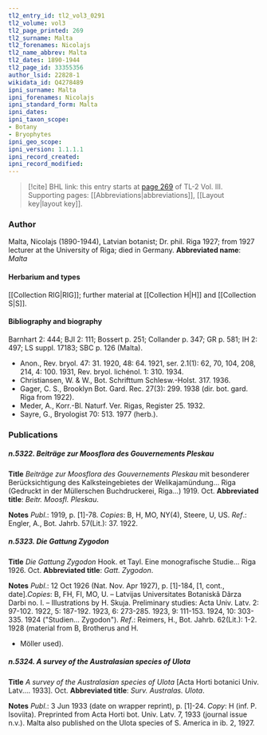 ```yaml
---
tl2_entry_id: tl2_vol3_0291
tl2_volume: vol3
tl2_page_printed: 269
tl2_surname: Malta
tl2_forenames: Nicolajs
tl2_name_abbrev: Malta
tl2_dates: 1890-1944
tl2_page_id: 33355356
author_lsid: 22828-1
wikidata_id: Q4278489
ipni_surname: Malta
ipni_forenames: Nicolajs
ipni_standard_form: Malta
ipni_dates: 
ipni_taxon_scope: 
- Botany
- Bryophytes
ipni_geo_scope: 
ipni_version: 1.1.1.1
ipni_record_created: 
ipni_record_modified:
---
```



> [!cite] BHL link: this entry starts at [page 269](https://www.biodiversitylibrary.org/page/33355356) of TL-2 Vol. III.
> Supporting pages: [[Abbreviations|abbreviations]], [[Layout key|layout key]].

### Author

Malta, Nicolajs (1890-1944), Latvian botanist; Dr. phil. Riga 1927; from 1927 lecturer at the University of Riga; died in Germany. 
**Abbreviated name**: *Malta*

#### Herbarium and types

[[Collection RIG|RIG]]; further material at [[Collection H|H]] and [[Collection S|S]].

#### Bibliography and biography

Barnhart 2: 444; BJI 2: 111; Bossert p. 251; Collander p. 347; GR p. 581; IH 2: 497; LS suppl. 17183; SBC p. 126 (Malta).
- Anon., Rev. bryol. 47: 31. 1920, 48: 64. 1921, ser. 2.1(1): 62, 70, 104, 208, 214, 4: 100. 1931, Rev. bryol. lichénol. 1: 310. 1934.
- Christiansen, W. & W., Bot. Schrifttum Schlesw.-Holst. 317. 1936.
- Gager, C. S., Brooklyn Bot. Gard. Rec. 27(3): 299. 1938 (dir. bot. gard. Riga from 1922).
- Meder, A., Korr.-Bl. Naturf. Ver. Rigas, Register 25. 1932.
- Sayre, G., Bryologist 70: 513. 1977 (herb.).

### Publications

##### n.5322. Beiträge zur Moosflora des Gouvernements Pleskau

**Title**
*Beiträge zur Moosflora des Gouvernements Pleskau* mit besonderer Berücksichtigung des Kalksteingebietes der Welikajamündung... Riga (Gedruckt in der Müllerschen Buchdruckerei, Riga...) 1919. Oct.
**Abbreviated title**: *Beitr. Moosfl. Pleskau*.

**Notes**
*Publ*.: 1919, p. \[1\]-78. *Copies*: B, H, MO, NY(4), Steere, U, US.
*Ref*.: Engler, A., Bot. Jahrb. 57(Lit.): 37. 1922.

##### n.5323. Die Gattung Zygodon

**Title**
*Die Gattung Zygodon* Hook. et Tayl. Eine monografische Studie... Riga 1926. Oct.
**Abbreviated title**: *Gatt. Zygodon*.

**Notes**
*Publ*.: 12 Oct 1926 (Nat. Nov. Apr 1927), p. \[1\]-184, \[1, cont., date\].*Copies*: B, FH, FI, MO, U. – Latvijas Universitates Botaniskã Dãrza Darbi no. I. – Illustrations by H. Skuja. Preliminary studies: Acta Univ. Latv. 2: 97-102. 1922, 5: 187-192. 1923, 6: 273-285. 1923, 9: 111-153. 1924, 10: 303-335. 1924 ("Studien... Zygodon").
*Ref*.: Reimers, H., Bot. Jahrb. 62(Lit.): 1-2. 1928 (material from B, Brotherus and H.
- Möller used).

##### n.5324. A survey of the Australasian species of Ulota

**Title**
*A survey of the Australasian species of Ulota* \[Acta Horti botanici Univ. Latv.... 1933\]. Oct.
**Abbreviated title**: *Surv. Australas. Ulota*.

**Notes**
*Publ*.: 3 Jun 1933 (date on wrapper reprint), p. \[1\]-24. *Copy*: H (inf. P. Isoviita). Preprinted from Acta Horti bot. Univ. Latv. 7, 1933 (journal issue n.v.). Malta also published on the Ulota species of S. America in ib. 2, 1927.

